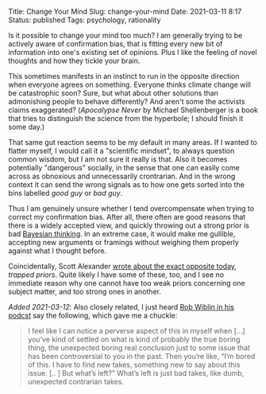 Title: Change Your Mind
Slug: change-your-mind
Date: 2021-03-11 8:17
Status: published
Tags: psychology, rationality

Is it possible to change your mind too much? I am generally trying to be actively aware of confirmation bias,
that is fitting every new bit of information into one's existing set of opinions. Plus I like the
feeling of novel thoughts and how they tickle your brain.

This sometimes manifests in an instinct to run in the opposite direction when everyone agrees on something.
Everyone thinks climate change will be catastrophic soon? Sure, but what about other solutions than admonishing
people to behave differently? And aren't some the activists claims exaggerated? (_Apocalypse Never_ by
Michael Shellenberger is a book that tries to distinguish the science from the hyperbole; I should finish it some day.)

That same gut reaction seems to be my default in many areas. If I wanted to flatter myself, I would call
it a "scientific mindset", to always question common wisdom, but I am not sure it really is that.
Also it becomes potentially "dangerous" socially,  in the sense that one can easily come across as obnoxious and 
unnecessarily crontrarian. And in the wrong context it can send the wrong signals as to
how one gets sorted into the bins labelled _good guy_ or _bad guy_.

Thus I am genuinely unsure whether I tend overcompensate when trying to correct my confirmation bias.
After all, there often are good reasons that there is a widely accepted view, and quickly throwing out a 
strong prior is bad [Bayesian thinking](https://www.youtube.com/watch?v=55L7w2Vwkuk). In an extreme case,
it would make me gullible, accepting new arguments or framings without weighing them properly against what
I thought before.

Coincidentally, Scott Alexander [wrote about the exact opposite today](https://astralcodexten.substack.com/p/trapped-priors-as-a-basic-problem),
_trapped priors_. Quite likely I have some of these, too, and I see no immediate reason why one
cannot have too weak priors concerning one subject matter, and too strong ones in another.

_Added 2021-03-12_: Also closely related, I just heard [Rob Wiblin in his
podcst](https://80000hours.org/podcast/episodes/brian-christian-the-alignment-problem/)
say the following, which gave me a chuckle:

> I feel like I can notice a perverse aspect of this in myself when [...]
> you’ve kind of settled on what is kind of probably the true boring thing,
> the unexpected boring real conclusion just to some issue that has been
> controversial to you in the past. Then you’re like, “I’m bored of this. I have
> to find new takes, something new to say about this issue. [.. ]
> But what’s left?” What’s left is just bad takes, like dumb, unexpected
> contrarian takes.
